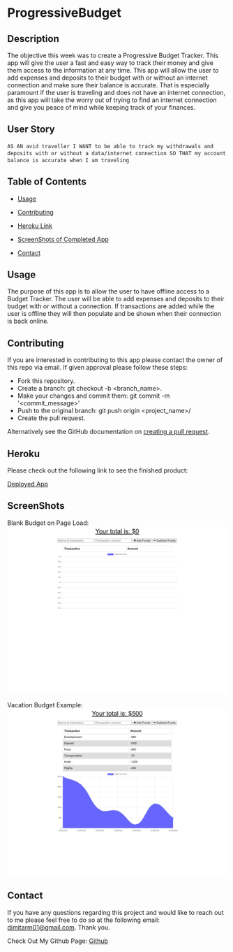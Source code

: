 # ProgressiveBudget

## Description

The objective this week was to create a Progressive Budget Tracker. This app will give the user a fast and easy way to track their money and give them access to the information at any time. This app will allow the user to add expenses and deposits to their budget with or without an internet connection and make sure their balance is accurate. That is especially paramount if the user is traveling and does not have an internet connection, as this app will take the worry out of trying to find an internet connection and give you peace of mind while keeping track of your finances. 

## User Story

```
AS AN avid traveller I WANT to be able to track my withdrawals and deposits with or without a data/internet connection SO THAT my account balance is accurate when I am traveling
```

## Table of Contents

* [Usage](#usage)

* [Contributing](#Contributing)

* [Heroku Link](#heroku)

* [ScreenShots of Completed App](#screenshots)

* [Contact](#contact)

## Usage

The purpose of this app is to allow the user to have offline access to a Budget Tracker. The user will be able to add expenses and deposits to their budget with or without a connection. If transactions are added while the user is offline they will then populate and be shown when their connection is back online. 

## Contributing

If you are interested in contributing to this app please contact the owner of this repo via email. If given approval please follow these steps:

* Fork this repository.
* Create a branch: git checkout -b <branch_name>.
* Make your changes and commit them: git commit -m '<commit_message>'
* Push to the original branch: git push origin <project_name>/<location>
* Create the pull request.

Alternatively see the GitHub documentation on [creating a pull request](https://docs.github.com/en/free-pro-team@latest/github/collaborating-with-issues-and-pull-requests/creating-a-pull-request).

## Heroku

Please check out the following link to see the finished product:

[Deployed App](https://dm-budget-app.herokuapp.com/)

## ScreenShots

Blank Budget on Page Load:
![Blank Budget](public/assets/images/BlankBudget.png)

Vacation Budget Example:
![Vacation Budget](public/assets/images/VacationBudget.png)

## Contact
If you have any questions regarding this project and would like to reach out to me please feel free to do so at the following email: dimitarm01@gmail.com. Thank you.

Check Out My Github Page:
[Github](https://github.com/dspark8916)